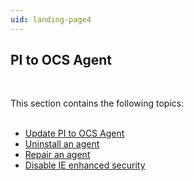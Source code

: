 ```yaml
---
uid: landing-page4
---
```



## PI to OCS Agent
<br>

This section contains the following topics:
<br>
<br>
* [Update PI to OCS Agent](xref:agent-maintenance)
* [Uninstall an agent](xref:uninstall-pi-to-ocs-agent)
* [Repair an agent](xref:repair-pi-to-ocs-agent)
* [Disable IE enhanced security](xref:disable-ie-security)